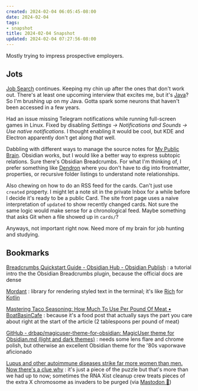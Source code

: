 ```yaml
---
created: 2024-02-04 06:05:45-08:00
date: 2024-02-04
tags:
- snapshot
title: 2024-02-04 Snapshot
updated: 2024-02-04 07:27:56-08:00
---
```


Mostly trying to impress prospective employers.

<!--more-->

## Jots

[Job Search](../../../card/Job%20Search.md) continues. Keeping my chin up after the ones that don't work out. There's at least one upcoming interview that excites me, but it's [Java](../../../card/Java.md)? So I'm brushing up on my Java. Gotta spark some neurons that haven't been accessed in a few years.

Had an issue missing Telegram notifications while running full-screen games in Linux. Fixed by disabling *Settings → Notifications and Sounds → Use native notifications*. I thought enabling it would be cool, but KDE and Electron apparently don't get along *that* well.

Dabbling with different ways to manage the source notes for [My Public Brain](../../../card/My%20Public%20Brain.md). Obsidian works, but I would like a better way to express subtopic relations. Sure there's Obsidian Breadcrumbs. For what I'm thinking of, I prefer something like [Dendron](../../../card/Dendron.md) where you don't have to dig into frontmatter, properties, or recursive folder listings to understand note relationships.

Also chewing on how to do an RSS feed for the cards. Can't just use `created` property. I might let a note sit in the private Inbox for a while before I decide it's ready to be a public Card. The site front page uses a naive interpretation of `updated` to show recently changed cards. Not sure the same logic would make sense for a chronological feed. Maybe something that asks Git when a file showed up in `cards/`?

Anyways, not important right now. Need more of my brain for job hunting and studying.

## Bookmarks

[Breadcrumbs Quickstart Guide - Obsidian Hub - Obsidian Publish](https://publish.obsidian.md/hub/04+-+Guides%2C+Workflows%2C+%26+Courses/Guides/Breadcrumbs+Quickstart+Guide)
: a tutorial intro the the Obsidian Breadcrumbs plugin, because the official docs are dense

[Mordant](https://ajalt.github.io/mordant/)
: library for rendering styled text in the terminal; it's like [Rich](../../../card/Rich.md) for [Kotlin](../../../card/Kotlin.md)

[Mastering Taco Seasoning: How Much To Use Per Pound Of Meat • BoatBasinCafe](https://boatbasincafe.com/how-much-taco-seasoning-per-pound-of-meat/) 
: because it's a food post that actually says the part you care about right at the start of the article (2 tablespoons per pound of meat)

[GitHub - drbap/magicuser-theme-for-obsidian: MagicUser theme for Obsidian.md (light and dark themes)](https://github.com/drbap/magicuser-theme-for-obsidian)
: needs some lens flare and chrome polish, but otherwise an excellent Obsidian theme for the '80s vaporwave aficionado

[Lupus and other autoimmune diseases strike far more women than men. Now there's a clue why](https://phys.org/news/2024-02-lupus-autoimmune-diseases-women-men.html)
: it's just a piece of the puzzle but that's more than we had up to now; sometimes the RNA Xist cleanup crew treats pieces of the extra X chromosome as invaders to be purged (via [Mastodon 🐘](https://mstdn.social/@knittingknots2/111869783590760683))